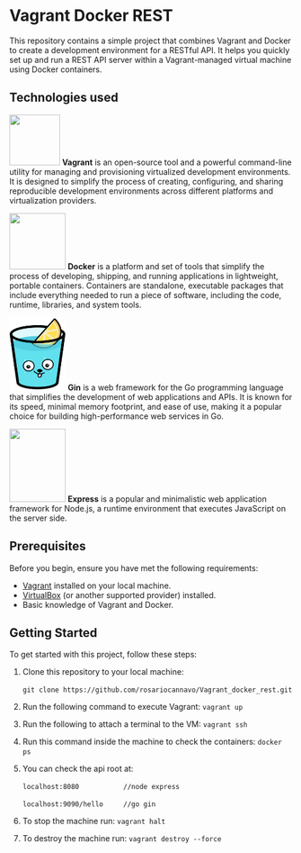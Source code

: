 # Vagrant Docker REST


This repository contains a simple project that combines Vagrant and Docker to create a development environment for a RESTful API. It helps you quickly set up and run a REST API server within a Vagrant-managed virtual machine using Docker containers.
## Technologies used

<!-- -->
<img src="https://www.vectorlogo.zone/logos/vagrantup/vagrantup-icon.svg" width="90" height="90"> **Vagrant** is an open-source tool and a powerful command-line utility for managing and provisioning virtualized development environments. It is designed to simplify the process of creating, configuring, and sharing reproducible development environments across different platforms and virtualization providers.
<!-- -->
<img src="https://www.vectorlogo.zone/logos/docker/docker-official.svg" width="100" height="100"> **Docker** is a platform and set of tools that simplify the process of developing, shipping, and running applications in lightweight, portable containers. Containers are standalone, executable packages that include everything needed to run a piece of software, including the code, runtime, libraries, and system tools. 
<!-- -->
<img src="https://raw.githubusercontent.com/gin-gonic/logo/master/color.png" width="100" height="130"> **Gin** is a web framework for the Go programming language that simplifies the development of web applications and APIs. It is known for its speed, minimal memory footprint, and ease of use, making it a popular choice for building high-performance web services in Go. 
<!-- -->
<img src="https://www.vectorlogo.zone/logos/expressjs/expressjs-icon.svg" width="100" height="130"> **Express** is a popular and minimalistic web application framework for Node.js, a runtime environment that executes JavaScript on the server side.


## Prerequisites

Before you begin, ensure you have met the following requirements:

- [Vagrant](https://www.vagrantup.com/) installed on your local machine.
- [VirtualBox](https://www.virtualbox.org/) (or another supported provider) installed.
- Basic knowledge of Vagrant and Docker.

## Getting Started

To get started with this project, follow these steps:

1. Clone this repository to your local machine:
   
   `git clone https://github.com/rosariocannavo/Vagrant_docker_rest.git`

3. Run the following command to execute Vagrant:
    `vagrant up` 

4. Run the following to attach a terminal to the VM:
    `vagrant ssh` 

6. Run this command inside the machine to check the containers:
    `docker ps`
  

8. You can check the api root at:
   
    `localhost:8080           //node express`
   
    `localhost:9090/hello     //go gin`

5. To stop the machine run:
    `vagrant halt`

6. To destroy the machine run:
    `vagrant destroy --force`

